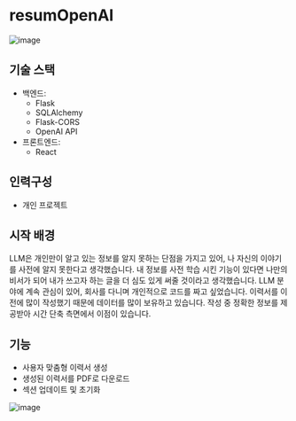 # resumOpenAI

![image](https://github.com/user-attachments/assets/1e5f9d77-7e00-4496-902f-cb844e7c1f43)


## 기술 스택
- 백엔드:
  - Flask
  - SQLAlchemy
  - Flask-CORS
  - OpenAI API
- 프론트엔드:
  - React

## 인력구성
- 개인 프로젝트

## 시작 배경
LLM은 개인만이 알고 있는 정보를 알지 못하는 단점을 가지고 있어, 나 자신의 이야기를 사전에 알지 못한다고 생각했습니다. 내 정보를 사전 학습 시킨 기능이 있다면 나만의 비서가 되어 내가 쓰고자 하는 글을 더 심도 있게 써줄 것이라고 생각했습니다. LLM 분야에 계속 관심이 있어, 회사를 다니며 개인적으로 코드를 짜고 싶었습니다. 이력서를 이전에 많이 작성했기 때문에 데이터를 많이 보유하고 있습니다. 작성 중 정확한 정보를 제공받아 시간 단축 측면에서 이점이 있습니다.

## 기능
- 사용자 맞춤형 이력서 생성
- 생성된 이력서를 PDF로 다운로드
- 섹션 업데이트 및 초기화


![image](https://github.com/user-attachments/assets/4e41bebb-a08f-4e9c-8c2a-e574083553e1)
